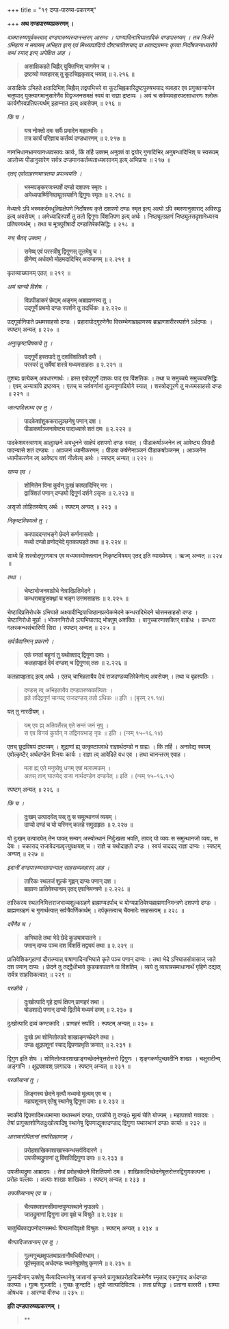 +++
title = "१९ दण्ड-पारुष्य-प्रकरणम्"

+++
**अथ दण्डपारुष्यप्रकरणम् ।**

 

_वाक्पारुष्यपूर्वकत्वाद् दण्डपारुष्यस्यानन्तरम् आरम्भः । पाण्यादिनाभिघातादिकं दण्डपारुष्यम् । तत्र निर्जने ऽभिहत्य न मयायम् अभिहत इत्य् एवं मिथ्यावादित्वे दौष्ट्यातिशयाद् वा क्षताद्यात्मनः कृत्वा निर्दोषजनाध्यारोपे कथं स्याद् इत्य् अपेक्षित आह ।_

 

> **असाक्षिकहते चिह्नैर् युक्तिभिश् चागमेन च ।**  
> **द्रष्टव्यो व्यवहारस् तु कूटचिह्नकृताद् भयात् ॥ २.२१६ ॥**

 

असाक्षिके ऽभिहते क्षतादिभिश् चिह्नैस् तद्व्यभिचरे वा कूटचिह्नकारिदुष्टपुरुषभयाद् व्यवहार एव प्रगुक्तन्यायेन चतुष्पाद् युक्त्यागमानुसारेणैव विद्वज्जनसमक्षं स्वयं वा राज्ञा द्रष्टव्यः । अयं च सर्वव्यवहारपदसाधारणः श्लोकः कार्यगौरवप्रतिपत्त्यर्थम् इहाम्नात इत्य् अवसेयम् ॥ २१६ ॥

 

_किं च ।_

 

> **यत्र नोक्तो दमः सर्वैः प्रमादेन महात्मभिः ।**  
> **तत्र कार्यं परिज्ञाय कर्तव्यं दण्डधारणम् ॥ २.२१७ ॥**

 

नानभिधानभ्रान्त्यानध्यवसायः कार्यः, किं तर्हि उक्तम् अनुक्तं वा द्वयोर् गुणादिभिर् अनुबन्धादिभिश् च स्वरूपम् आलोच्य पीडानुसारेण सर्वत्र दण्डमानकर्तव्यताध्यवसानम् इत्य् अभिप्रायः ॥ २१७ ॥

 

_एतद् एवोदाहरणमात्रतया प्रपञ्चयति ।_

 

> **भस्मपङ्करजःस्पर्शे दण्डो दशपणः स्मृतः ।**  
> **अमेध्यपार्ष्णिनिष्ठ्यूतस्पर्शने द्विगुणः स्मृतः ॥ २.२१८ ॥**

 

मेध्यत्वे ऽपि भस्मकर्दमधूलिप्रक्षेपणे निर्दोषस्य कृते दशपणो दण्डः स्मृत इत्य् अल्पो ऽपि स्मरणानुसाराद् अविरुद्ध इत्य् अवसेयम् । अमेध्यादिस्पर्शे तु ततो द्विगुणः विंशतिपण इत्य् अर्थः । निष्ठ्यूतग्रहणं निष्ठ्युतसदृशामेध्यस्य प्रतिपत्त्यर्थम् । तथा च मूत्रपुरीषादौ दण्डातिरेकसिद्धिः ॥ २१८ ॥

 

_यच् चैतद् उक्तम् ।_

 

> **समेष्व् एवं परस्त्रीषु द्विगुणस् तूत्तमेषु च ।**  
> **हीनेष्व् अर्धदमो मोहमदादिभिर् अदण्डनम् ॥ २.२१९ ॥**

 

कृतव्याख्यानम् एतत् ॥ २१९ ॥

 

_अयं चान्यो विशेषः ।_

 

> **विप्रपीडाकरं छेद्यम् अङ्गम् अब्राह्मणस्य तु ।**  
> **उद्गूर्णे प्रथमो दण्डः स्पर्शने तु तदर्धिकः ॥ २.२२० ॥**

 

उद्गूर्यानिपाते प्रथमसाहसो दण्डः । प्रहारायोद्गूरणेनैव विस्रम्भेणाब्राह्मणस्य ब्राह्मणशरीरस्पर्शने ऽर्धदण्डः । स्पष्टम् अन्यत् ॥ २२० ॥

 

_अनुत्कृष्टविषयत्वे तु ।_

 

> **उद्गूर्णे हस्तपादे तु दशविंशतिकौ दमौ ।**  
> **परस्परं तु सर्वेषां शस्त्रे मध्यमसाहसः ॥ २.२२१ ॥**

 

तुशब्दः प्रत्येकम् अवधारणार्थः । हस्त एवोद्गूर्णे दशकः पाद एव विंशतिकः । तथा च समुच्चये समुच्चयसिद्धिः । एवम् अन्यत्रापि द्रष्टव्यम् । एतच् च सर्ववर्णानां तुल्यगुणादियोगे स्यात् । शस्त्रोद्गूरणे तु मध्यमसाहसो दण्डः ॥ २२१ ॥

 

_जात्यादिसाम्य एव तु ।_

 

> **पादकेशांशुककरालुञ्छनेषु पणान् दश ।**  
> **पीडाकर्षाञ्जनावेष्ट्य पादाध्यासे शतं दमः ॥ २.२२२ ॥**

 

पादकेशवस्त्राणाम् आलुञ्छने अवधूनने साक्षेपं दशपणो दण्डः स्यात् । पीडाकर्षाञ्जनेन त्व् आवेष्ट्य ग्रीवादौ पादन्यासे शतं दण्ड्यः । आञ्जनं ध्यामीकरणम् । पीडया कर्षणेनाञ्जनं पीडाकर्षाञ्जनम् । आञ्जनेन ध्यामीकरणेन त्व् आवेष्ट्य वशं नीत्वेत्य् अर्थः । स्पष्टम् अन्यत् ॥ २२२ ॥

 

_साम्य एव ।_

 

> **शोणितेन विना कुर्वन् दुःखं काष्ठादिभिर् नरः ।**  
> **द्वात्रिंशतं पणान् दण्ड्यो द्विगुणं दर्शने ऽसृजः ॥ २.२२३ ॥**

 

असृजो लोहितस्येत्य् अर्थः । स्पष्टम् अन्यत् ॥ २२३ ॥

 

_निकृष्टविषयत्वे तु ।_

 

> **करपाददन्तभङ्गे छेदने कर्णनासयोः ।**  
> **मध्यो दण्डो व्रणोद्भेदे मृतकल्पहते तथा ॥ २.२२४ ॥**

 

साम्ये हि शस्त्रोद्गूरणमात्र एव मध्यमस्योक्तत्वान् निकृष्टविषयम् एतद् इति व्याख्येयम् । ऋज्व् अन्यत् ॥ २२४ ॥

 

_तथा ।_

 

> **चेष्टाभोजनवाग्रोधे नेत्रादिप्रतिभेदने ।**  
> **कन्धराबाहुसक्थ्नां च भङ्ग उत्तमसाहसः ॥ २.२२५ ॥**

 

चेष्टादिप्रतिरोधके ऽभिघाते अक्ष्यादीन्द्रियाधिष्ठानप्रत्येकभेदने कन्धरादिभेदने चोत्तमसाहसो दण्डः । चेष्टानिरोधो मूर्छा । भोजननिरोधो ऽत्यभिघाताद् भोक्तुम् अशक्तिः । वागुच्चारणाशक्तिर् वाग्रोधः । कन्धरा गलस्कन्धसंचारिणी सिरा । स्पष्टम् अन्यत् ॥ २२५ ॥

 

_सर्वत्रैवास्मिन् प्रकरणे ।_

 

> **एकं घ्नतां बहूनां तु यथोक्ताद् द्विगुणा दमाः ।**  
> **कलहापहृतं देयं दण्डश् च द्विगुणस् ततः ॥ २.२२६ ॥**

 

कलहापहृताद् इत्य् अर्थः । एतच् चाभिहतायैव देयं राजदण्डव्यतिरेकेणेत्य् अवसेयम् । तथा च बृहस्पतिः ।

> दण्डस् त्व् अभिहतायैव दण्डपारुष्यकल्पितः ।  
> हृते तद्द्विगुणं चान्यद् राजदण्डस् ततो ऽधिकः ॥ इति । (बृस्म् २१.१४)

यत् तु नारदीयम् ।

> यम् एव ह्य् अतिवर्तेरन्न् एते सन्तं जनं नृषु ।  
> स एव विनयं कुर्यान् न तद्विनयभाङ् नृपः ॥ इति । (न्स्म् १५–१६.१४)

एतच् छूद्रविषयं द्रष्टव्यम् । शूद्राणां ह्य् उत्कृष्टापराधे राज्ञार्थदण्डो न ग्राह्यः । किं तर्हि । अनावेद्य स्वयम् एवोत्कृष्टैर् अर्थदण्डेन विनयः कार्यः । राज्ञा त्व् आवेदिते वध एव । तथा चानन्तरम् एवाह ।

> मला ह्य् एते मनुष्येषु धनम् एषां मलात्मकम् ।  
> अतस् तान् घातयेद् राजा नार्थदण्डेन दण्डयेत् ॥ इति । (न्स्म् १५–१६.१५)

स्पष्टम् अन्यत् ॥ २२६ ॥

 

_किं च ।_

 

> **दुःखम् उत्पादयेत् यस् तु स समुत्थानजं व्ययम् ।**  
> **दाप्यो दण्डं च यो यस्मिन् कलहे समुदाहृतः ॥ २.२२७ ॥**

 

यो दुःखम् उत्पादयेत् तेन यावत् सम्यग् अस्योत्थानं निर्दुःखता भवति, तावद् यो व्ययः स समुत्थानजो व्ययः, स देयः । चकाराद् राजावेदनप्रवृत्त्युपक्षयश् च । राज्ञे च यथोदाहृतो दण्डः । स्वयं चाददद् राज्ञा दाप्यः । स्पष्टम् अन्यत् ॥ २२७ ॥

 

_इदानीं दण्डपारुष्यसामान्यात् साहसव्यवहारम् आह ।_

 

> **तारिकः स्थलजं शुल्कं गृह्णन् दाप्यः पणान् दश ।**  
> **ब्राह्मणः प्रातिवेश्यानाम् एतद् एवानिमन्त्रणे ॥ २.२२८ ॥**

 

तारिकस्य स्थलनिमित्तराजभाव्यशुल्कग्रहणे ब्राह्मण्यदर्पाच् च योग्यप्रातिवेश्यब्राह्मणानिमन्त्रणे दशपणो दण्डः । ब्राह्मणग्रहणं च गुणार्थत्वात् सर्वत्रैवर्णिकार्थम् । दर्पकृतत्वाच् चैवमादेः साहसत्वम् ॥ २२८ ॥

 

_दर्पेणैव च ।_

 

> **अभिघाते तथा भेदे छेदे कुड्यावपातने ।**  
> **पणान् दाप्यः पञ्च दश विंशतिं तद्व्ययं तथा ॥ २.२२९ ॥**

 

प्रातिवेशिकगृहाणां दौरात्म्यात् पाषाणादिनाभिघाते कृते पञ्च पणान् दाप्यः । तथा भेदे ऽभिघातसंत्रासाज् जाते दश पणान् दाप्यः । छेदने तु तद्द्वैधीभावे कुड्यावपातने वा विंशतिम् । व्यये तु व्यापन्नसमाधानार्थं गृहिणे दद्यात् सर्वत्र साहसिकत्वात् ॥ २२९ ॥

 

_परकीये ।_

 

> **दुःखोत्पादि गृहे द्रव्यं क्षिपन् प्राणहरं तथा ।**  
> **षोडशाद्ये पणान् दाप्यो द्वितीये मध्यमं दमम् ॥ २.२३० ॥**

 

दुःखोत्पादि द्रव्यं कण्टकादि । प्राणहरं सर्पादि । स्पष्टम् अन्यत् ॥ २३० ॥

 

> **दुःखे ऽथ शोणितोत्पादे शाखाङ्गच्छेदने तथा ।**  
> **दण्डः क्षुद्रपशूनां स्याद् द्विपणप्रभृति क्रमात् ॥ २.२३१ ॥**

 

द्विगुण इति शेषः । शोणितोत्पादशाखाङ्गच्छेदनेषूत्तरोत्तरो द्विगुणः । शृङ्गकर्णपुच्छादीनि शाखाः । चक्षुरादीन्य् अङ्गानि । क्षुद्रपशवश् छागादयः । स्पष्टम् अन्यत् ॥ २३१ ॥

 

_परकीयानां तु ।_

 

> **लिङ्गस्य छेदने मृत्यौ मध्यमो मूल्यम् एव च ।**  
> **महापशूनाम् एतेषु स्थानेषु द्विगुणा दमाः ॥ २.२३२ ॥**

 

स्वकीये द्विपणादिमध्यमान्ता यथास्थनं दण्डाः, परकीये तु दण्ड्ō मूल्यं चेति योज्यम् । महापशवो गवादयः । तेषां प्रागुक्तशोणितदुःखोत्पादिषु स्थानेषु द्विपणाद्युक्तदण्डाद् द्विगुणा यथास्थानं दण्डाः कार्याः ॥ २३२ ॥

 

_आरामारोपितानां सपरिग्रहाणाम् ।_

 

> **प्ररोहशाखिकाशाखास्कन्धसर्वविदारणे ।**  
> **उपजीव्यद्रुमाणां तु विंशतिद्विगुणा दमाः ॥ २.२३३ ॥**

 

उपजीव्यद्रुमा आम्रादयः । तेषां प्ररोहच्छेदने विंशतिपणो दमः । शाखिकादिच्छेदनेषूत्तरोत्तरद्विगुणकल्पना । प्ररोहः पल्लवः । अल्पाः शाखाः शाखिकाः । स्पष्टम् अन्यत् ॥ २३३ ॥

 

_उपजीव्यानाम् एव च ।_

 

> **चैत्यश्मशानसीमान्तपुण्यस्थाने नृपालये ।**  
> **जातद्रुमाणां द्विगुणा दमा वृक्षे च विश्रुते ॥ २.२३४ ॥**

 

चातुर्थिकाद्यपनोदनसमर्थः पिप्पलादिवृक्षो विश्रुतः । स्पष्टम् अन्यत् ॥ २३४ ॥

 

_चैत्यादिजातानाम् एव तु ।_

 

> **गुल्मगुच्छक्षुपलथाप्रतानौषधिवीरुधाम् ।**  
> **पूर्वस्मृताद् अर्धदण्डः स्थानेषूक्तेषु कृन्तने ॥ २.२३५ ॥**

 

गुल्मादीनाम् उक्तेषु चैत्यादिस्थानेषु जातानां कृन्तने प्रागुक्तप्ररोहादिक्रमेणैव स्मृताद् एकगुणाद् अर्धदण्डाः कल्प्याः । गुल्मः गुञ्जादि । गुच्छः कुन्दादि । क्षुपो जात्यादिविटपः । लता प्रसिद्धा । प्रताना वल्लरी । ग्राम्या ओषधयः । आरण्या वीरुधः ॥ २३५ ॥

 

 

**इति दण्डपारुष्यप्रकरणम् ।**

> **
